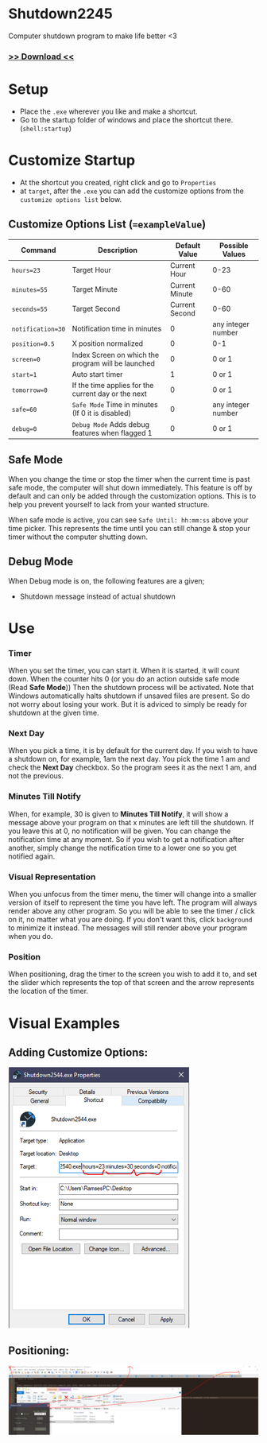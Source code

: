 # Shutdown2245
Computer shutdown program to make life better &lt;3

### [>> Download <<](http://ramsesdiperna.com/FileHosting/Shutdown2455/Shutdown2544.exe)

# Setup
* Place the `.exe` wherever you like and make a shortcut.
* Go to the startup folder of windows and place the shortcut there. (`shell:startup`)

# Customize Startup
* At the shortcut you created, right click and go to `Properties`
* at `target`, after the `.exe` you can add the customize options from the `customize options list` below.

## Customize Options List (`=exampleValue`)

| Command | Description | Default Value | Possible Values |
| --- | --- | --- | --- |
| `hours=23` | Target Hour | Current Hour | 0-23 |
| `minutes=55` | Target Minute | Current Minute | 0-60 |
| `seconds=55` | Target Second | Current Second | 0-60 |
| `notification=30` | Notification time in minutes | 0 | any integer number |
| `position=0.5` | X position normalized | 0 | 0-1 |
| `screen=0` | Index Screen on which the program will be launched | 0 | 0 or 1 |
| `start=1` | Auto start timer | 1 | 0 or 1 |
| `tomorrow=0` | If the time applies for the current day or the next | 0 | 0 or 1 |
| `safe=60` | `Safe Mode` Time in minutes (If 0 it is disabled) | 0 | any integer number |
| `debug=0` | `Debug Mode` Adds debug features when flagged 1 | 0 | 0 or 1 |

## Safe Mode
When you change the time or stop the timer when the current time is past safe mode, the computer will shut down immediately. This feature is off by default and can only be added through the customization options. This is to help you prevent yourself to lack from your wanted structure.

When safe mode is active, you can see `Safe Until: hh:mm:ss` above your time picker. This represents the time until you can still change & stop your timer without the computer shutting down.

## Debug Mode
When Debug mode is on, the following features are a given;
* Shutdown message instead of actual shutdown

# Use
### Timer
When you set the timer, you can start it. When it is started, it will count down. When the counter hits 0 (or you do an action outside safe mode (Read **Safe Mode**)) Then the shutdown process will be activated. Note that Windows automatically halts shutdown if unsaved files are present. So do not worry about losing your work. But it is adviced to simply be ready for shutdown at the given time.

### Next Day
When you pick a time, it is by default for the current day. If you wish to have a shutdown on, for example, 1am the next day. You pick the time 1 am and check the **Next Day** checkbox. So the program sees it as the next 1 am, and not the previous.

### Minutes Till Notify
When, for example, 30 is given to **Minutes Till Notify**, it will show a message above your program on that x minutes are left till the shutdown. If you leave this at 0, no notification will be given. You can change the notification time at any moment. So if you wish to get a notification after another, simply change the notification time to a lower one so you get notified again. 

### Visual Representation
When you unfocus from the timer menu, the timer will change into a smaller version of itself to represent the time you have left. The program will always render above any other program. So you will be able to see the timer / click on it, no matter what you are doing. If you don't want this, click `background` to minimize it instead. The messages will still render above your program when you do.

### Position
When positioning, drag the timer to the screen you wish to add it to, and set the slider which represents the top of that screen and the arrow represents the location of the timer.

# Visual Examples
## Adding Customize Options:
![Customize Options](https://raw.githubusercontent.com/Darkfafi/Shutdown2245/master/resources/screenshots/exampleParameters.png)

## Positioning:
![Positioning](https://raw.githubusercontent.com/Darkfafi/Shutdown2245/master/resources/screenshots/positionExample.png)
